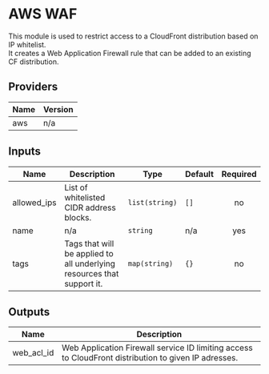 # AWS WAF

This module is used to restrict access to a CloudFront distribution based on IP whitelist.  
It creates a Web Application Firewall rule that can be added to an existing CF distribution.

## Providers

| Name | Version |
|------|---------|
| aws | n/a |

## Inputs

| Name | Description | Type | Default | Required |
|------|-------------|------|---------|:-----:|
| allowed\_ips | List of whitelisted CIDR address blocks. | `list(string)` | `[]` | no |
| name | n/a | `string` | n/a | yes |
| tags | Tags that will be applied to all underlying resources that support it. | `map(string)` | `{}` | no |

## Outputs

| Name | Description |
|------|-------------|
| web\_acl\_id | Web Application Firewall service ID limiting access to CloudFront distribution to given IP adresses. |

